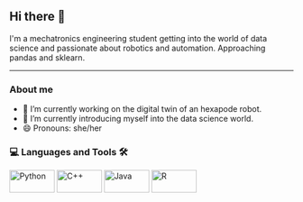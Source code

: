 
## Hi there 👋
I'm a mechatronics engineering student getting into the world of data science and passionate about robotics and automation. Approaching pandas and sklearn.

<!-- <div id="Badges" align="center">
  <a bref="https://www.kaggle.com/nataliacelycallejas" target="_blank">
    <img src="https://img.shields.io/badge/Kaggle-20BEFF?style=for-the-badge&logo=Kaggle&logoColor=white"
      alt="Kaggle badge" />
  </a>
  <a bref="https://www.linkedin.com/in/natalia-cely-a32768214/" target="_blank">
    <img src="https://img.shields.io/badge/LinkedIn-0077B5?style=for-the-badge&logo=linkedin&logoColor=white"
      alt="LinkedIn badge" />
  </a>
</div>
-->
***

### About me

- 🔭 I’m currently working on the digital twin of an hexapode robot.
- 🌱 I’m currently introducing myself into the data science world.
- 😄 Pronouns: she/her

<div id="languages" align="left">
<h3> 💻 Languages and Tools 🛠️ </h3>
<div>
  <img src="https://img.shields.io/badge/Python-3776AB?style=for-the-badge&logo=python&logoColor=white" title="Python" width="80" height="40" />
  <img src="https://img.shields.io/badge/C%2B%2B-00599C?style=for-the-badge&logo=c%2B%2B&logoColor=white" title="C++" width="80" height="40" />
  <img src="https://img.shields.io/badge/Java-ED8B00?style=for-the-badge&logo=openjdk&logoColor=white" title="Java" width="80" height="40" />
  <img src="https://img.shields.io/badge/R-276DC3?style=for-the-badge&logo=r&logoColor=white" title="R" width="80" height="40" />
</div>
